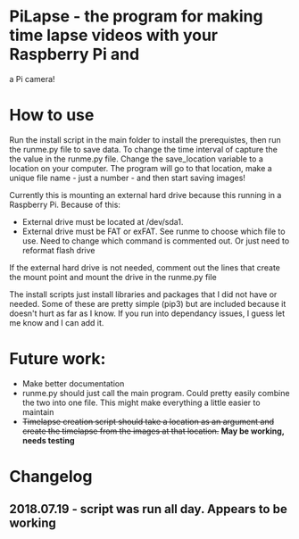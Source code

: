 # PiLapse - the program for making time lapse videos with your Raspberry Pi and
a Pi camera!


# How to use

Run the install script in the main folder to install the prerequistes, then run
the runme.py file to save data. To change the time interval of capture the the
value in the runme.py file. Change the save_location variable to a location on
your computer. The program will go to that location, make a unique file name -
just a number - and then start saving images!

Currently this is mounting an external hard drive because this running in a
Raspberry Pi. Because of this:
* External drive must be located at /dev/sda1. 
* External drive must be FAT or exFAT. See runme to choose which file to use.
  Need to change which command is commented out. Or just need to reformat flash
  drive

If the external hard drive is not needed, comment out the lines that create the
mount point and mount the drive in the runme.py file

The install scripts just install libraries and packages that I did not have or
needed. Some of these are pretty simple (pip3) but are included because it
doesn't hurt as far as I know. If you run into dependancy issues, I guess let
me know and I can add it.


# Future work:
* Make better documentation
* runme.py should just call the main program. Could pretty easily combine the
  two into one file. This might make everything a little easier to maintain
* ~~Timelapse creation script should take a location as an argument and create
  the timelapse from the images at that location.~~ **May be working, needs
  testing**


# Changelog

## 2018.07.19 - script was run all day. Appears to be working
